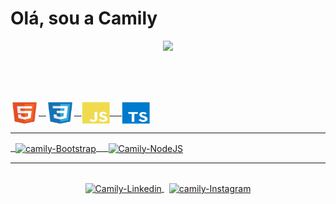 <h1> Olá, sou a Camily</h1>

<div align="center">
  <a href="https://github.com/camily-cs">
  <img height="180em" src="https://github-readme-stats.vercel.app/api/top-langs/?username=camily-cs&layout=compact&langs_count=16&theme=dracula"/>
</div>
  
<br><br>
  
 <div style="display: inline_block"><br>
  <img align="center" alt="Camily-HTML" height="35" width="45" src="https://raw.githubusercontent.com/devicons/devicon/master/icons/html5/html5-original.svg">
   &nbsp
  <img align="center" alt="camily-CSS" height="35" width="45" src="https://raw.githubusercontent.com/devicons/devicon/master/icons/css3/css3-original.svg">
   &nbsp
  <img align="center" alt="Camily-JS" height="35" width="45" src=https://raw.githubusercontent.com/devicons/devicon/master/icons/javascript/javascript-plain.svg>
   &nbsp &nbsp
  <img align="center" alt="Camily-TS" height="35" width="45" src="https://raw.githubusercontent.com/devicons/devicon/master/icons/typescript/typescript-plain.svg"
 </div>
   
 <hr>
   
<div style="display: inline_block">
  &nbsp
  <img align="center" alt="camily-Bootstrap" src="https://img.shields.io/badge/Bootstrap-563D7C?style=for-the-badge&logo=bootstrap&logoColor=white">
  &nbsp &nbsp
  <img align="center" alt="Camily-NodeJS"  src="https://img.shields.io/badge/Node.js-43853D?style=for-the-badge&logo=node.js&logoColor=white">
</div>
   
<hr>
   
<div style="display: inline_block" align="center"><br>
  <a href="https://www.linkedin.com/in/camily-cruz-2331991a6/" target="blank">
    <img align="center" alt="Camily-Linkedin"  src="https://img.shields.io/badge/LinkedIn-0077B5?style=for-the-badge&logo=linkedin&logoColor=white">
  </a>
    &nbsp 
  <a href="https://www.instagram.com/camilycruzs/" target="blank">
    <img align="center" alt="camily-Instagram" src="https://img.shields.io/badge/Instagram-E4405F?style=for-the-badge&logo=instagram&logoColor=white">
  </a>
</div>
